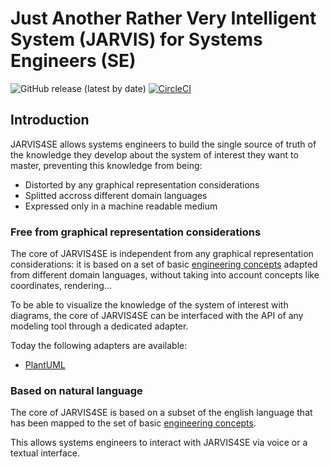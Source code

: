 # Just Another Rather Very Intelligent System (JARVIS) for Systems Engineers (SE)

![GitHub release (latest by date)](https://img.shields.io/github/v/release/rcasteran/jarvis4se) [![CircleCI](https://circleci.com/gh/rcasteran/jarvis4se/tree/main.svg?style=svg)](https://circleci.com/gh/rcasteran/jarvis4se/tree/main)

## Introduction

JARVIS4SE allows systems engineers to build the single source of truth of the knowledge they develop about the system of interest they want to master, preventing this knowledge from being:

* Distorted by any graphical representation considerations
* Splitted accross different domain languages
* Expressed only in a machine readable medium

### Free from graphical representation considerations

The core of JARVIS4SE is independent from any graphical representation considerations: it is based on a set of basic [engineering concepts](docs/engineering-concepts/definitions.md) adapted from different domain languages, without taking into account concepts like coordinates, rendering...

To be able to visualize the knowledge of the system of interest with diagrams, the core of JARVIS4SE can be interfaced with the API of any modeling tool through a dedicated adapter.

Today the following adapters are available:

* [PlantUML](https://plantuml.com/en/)

### Based on natural language

The core of JARVIS4SE is based on a subset of the english language that has been mapped to the set of basic [engineering concepts](docs/engineering-concepts/definitions.md).

This allows systems engineers to interact with JARVIS4SE via voice or a textual interface.
